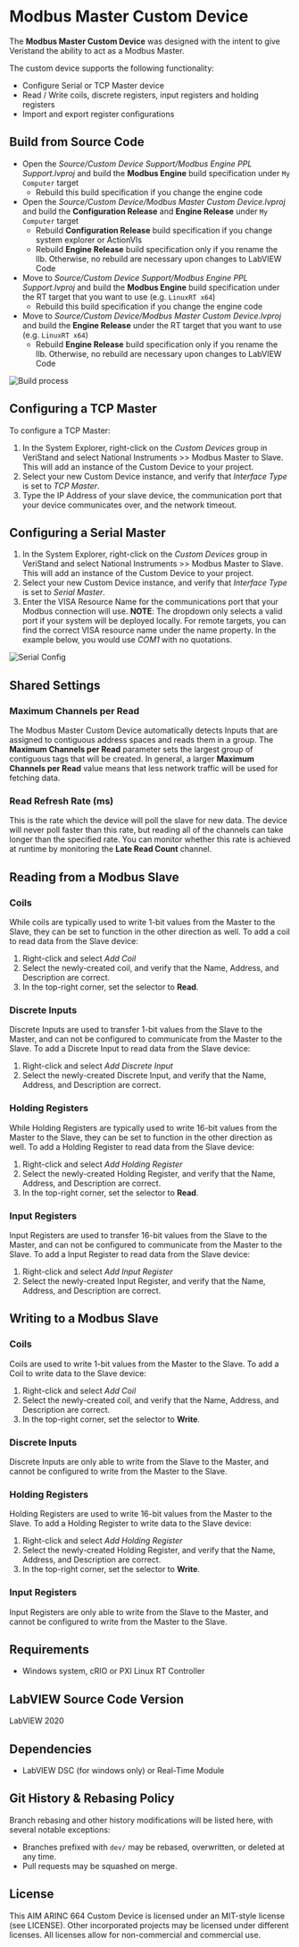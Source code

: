 # Modbus Master Custom Device 

The **Modbus Master Custom Device** was designed with the intent to give Veristand the ability to act as a Modbus Master.

The custom device supports the following functionality:
- Configure Serial or TCP Master device
- Read / Write coils, discrete registers, input registers and holding registers
- Import and export register configurations

## Build from Source Code

- Open the *Source/Custom Device Support/Modbus Engine PPL Support.lvproj* and build the **Modbus Engine** build specification under `My Computer` target
  - Rebuild this build specification if you change the engine code
- Open the *Source/Custom Device/Modbus Master Custom Device.lvproj* and build the **Configuration Release** and **Engine Release** under `My Computer` target
  - Rebuild **Configuration Release** build specification if you change system explorer or ActionVIs
  - Rebuild **Engine Release** build specification only if you rename the llb. Otherwise, no rebuild are necessary upon changes to LabVIEW Code
- Move to *Source/Custom Device Support/Modbus Engine PPL Support.lvproj* and build the **Modbus Engine** build specification under the RT target that you want to use (e.g. `LinuxRT x64`)
  - Rebuild this build specification if you change the engine code
- Move to *Source/Custom Device/Modbus Master Custom Device.lvproj* and build the **Engine Release** under the RT target that you want to use (e.g. `LinuxRT x64`)
  - Rebuild **Engine Release** build specification only if you rename the llb. Otherwise, no rebuild are necessary upon changes to LabVIEW Code  

![Build process](docs/images/ModbusCD_buildProcess.png)

## Configuring a TCP Master

To configure a TCP Master:
1.	In the System Explorer, right-click on the *Custom Devices* group in VeriStand and select National Instruments >> Modbus Master to Slave. This will add an instance of the Custom Device to your project.
2.	Select your new Custom Device instance, and verify that *Interface Type* is set to *TCP Master*.
3.	Type the IP Address of your slave device, the communication port that your device communicates over, and the network timeout.

## Configuring a Serial Master

1.	In the System Explorer, right-click on the *Custom Devices* group in VeriStand and select National Instruments >> Modbus Master to Slave. This will add an instance of the Custom Device to your project.
2.	Select your new Custom Device instance, and verify that *Interface Type* is set to *Serial Master*.
3.	Enter the VISA Resource Name for the communications port that your Modbus connection will use. 
**NOTE**: The dropdown only selects a valid port if your system will be deployed locally. For remote targets, you can find the correct VISA resource name under the name property. In the example below, you would use *COM1* with no quotations.

![Serial Config](docs/images/SerialPortConfig.png)

## Shared Settings

### Maximum Channels per Read

The Modbus Master Custom Device automatically detects Inputs that are assigned to contiguous address spaces and reads them in a group. The **Maximum Channels per Read** parameter sets the largest group of contiguous tags that will be created.
In general, a larger **Maximum Channels per Read** value means that less network traffic will be used for fetching data.

### Read Refresh Rate (ms) 

This is the rate which the device will poll the slave for new data. The device will never poll faster than this rate, but reading all of the channels can take longer than the specified rate. You can monitor whether this rate is achieved at runtime by monitoring the **Late Read Count** channel.

## Reading from a Modbus Slave

### Coils

While coils are typically used to write 1-bit values from the Master to the Slave, they can be set to function in the other direction as well. To add a coil to read data from the Slave device:
1.	Right-click and select *Add Coil*
2.	Select the newly-created coil, and verify that the Name, Address, and Description are correct.
3.	In the top-right corner, set the selector to **Read**.

### Discrete Inputs

Discrete Inputs are used to transfer 1-bit values from the Slave to the Master, and can not be configured to communicate from the Master to the Slave. To add a Discrete Input to read data from the Slave device:

1.	Right-click and select *Add Discrete Input*
2.	Select the newly-created Discrete Input, and verify that the Name, Address, and Description are correct.


### Holding Registers

While Holding Registers are typically used to write 16-bit values from the Master to the Slave, they can be set to function in the other direction as well. To add a Holding Register to read data from the Slave device:

1.	Right-click and select *Add Holding Register*
2.	Select the newly-created Holding Register, and verify that the Name, Address, and Description are correct.
3.	In the top-right corner, set the selector to **Read**.


### Input Registers

Input Registers are used to transfer 16-bit values from the Slave to the Master, and can not be configured to communicate from the Master to the Slave. To add a Input Register to read data from the Slave device:

1.	Right-click and select *Add Input Register*
2.	Select the newly-created Input Register, and verify that the Name, Address, and Description are correct.

## Writing to a Modbus Slave

### Coils

Coils are used to write 1-bit values from the Master to the Slave. To add a Coil to write data to the Slave device:

1.	Right-click and select *Add Coil*
2.	Select the newly-created coil, and verify that the Name, Address, and Description are correct.
3.	In the top-right corner, set the selector to **Write**.

### Discrete Inputs

Discrete Inputs are only able to write from the Slave to the Master, and cannot be configured to write from the Master to the Slave.

### Holding Registers

Holding Registers are used to write 16-bit values from the Master to the Slave. To add a Holding Register to write data to the Slave device:
1.	Right-click and select *Add Holding Register*
2.	Select the newly-created Holding Register, and verify that the Name, Address, and Description are correct.
3.	In the top-right corner, set the selector to **Write**.

### Input Registers

Input Registers are only able to write from the Slave to the Master, and cannot be configured to write from the Master to the Slave.

## Requirements

- Windows system, cRIO or PXI Linux RT Controller

## LabVIEW Source Code Version

LabVIEW 2020

## Dependencies

- LabVIEW DSC (for windows only) or Real-Time Module

## Git History & Rebasing Policy

Branch rebasing and other history modifications will be listed here, with several notable exceptions:
- Branches prefixed with `dev/` may be rebased, overwritten, or deleted at any time.
- Pull requests may be squashed on merge.

## License

This AIM ARINC 664 Custom Device is licensed under an MIT-style license (see LICENSE). Other incorporated projects may be licensed under different licenses. All licenses allow for non-commercial and commercial use.
